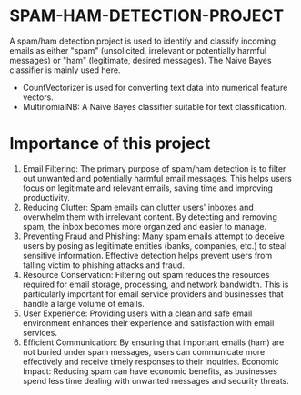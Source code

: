 # SPAM-HAM-DETECTION-PROJECT
A spam/ham detection project is used to identify and classify incoming emails as either "spam" (unsolicited, irrelevant or potentially harmful messages) or "ham" (legitimate, desired messages).
The Naive Bayes classifier is mainly used here.
- CountVectorizer is used for converting text data into numerical feature vectors.
- MultinomialNB: A Naive Bayes classifier suitable for text classification.

# Importance of this project
1. Email Filtering: The primary purpose of spam/ham detection is to filter out unwanted and potentially harmful email messages. This helps users focus on legitimate and relevant emails, saving time and improving productivity.
2. Reducing Clutter: Spam emails can clutter users' inboxes and overwhelm them with irrelevant content. By detecting and removing spam, the inbox becomes more organized and easier to manage.
3. Preventing Fraud and Phishing: Many spam emails attempt to deceive users by posing as legitimate entities (banks, companies, etc.) to steal sensitive information. Effective detection helps prevent users from falling victim to phishing attacks and fraud.
4. Resource Conservation: Filtering out spam reduces the resources required for email storage, processing, and network bandwidth. This is particularly important for email service providers and businesses that handle a large volume of emails.
5. User Experience: Providing users with a clean and safe email environment enhances their experience and satisfaction with email services.
6. Efficient Communication: By ensuring that important emails (ham) are not buried under spam messages, users can communicate more effectively and receive timely responses to their inquiries.
Economic Impact: Reducing spam can have economic benefits, as businesses spend less time dealing with unwanted messages and security threats.
